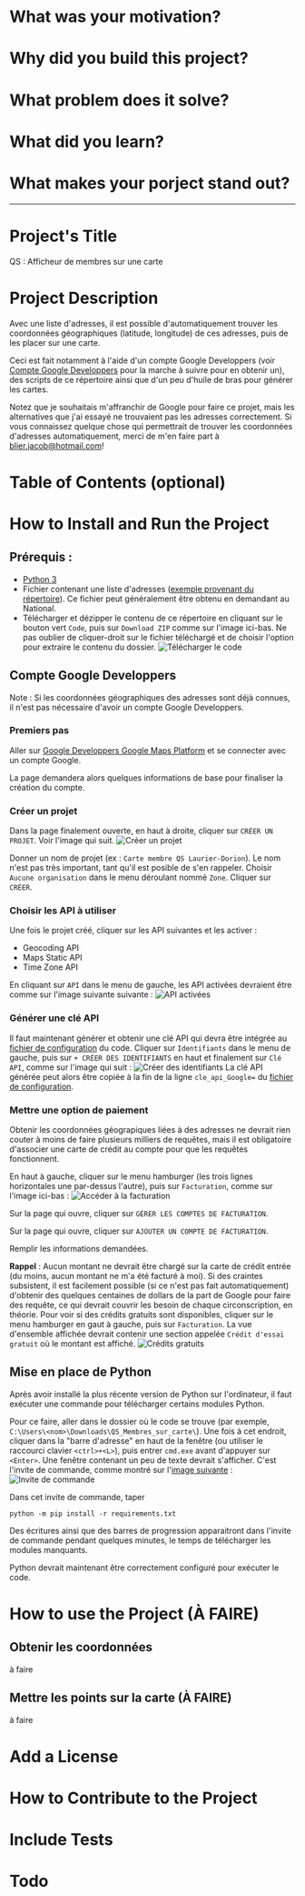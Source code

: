 # What was your motivation?


# Why did you build this project?


# What problem does it solve?


# What did you learn?


# What makes your porject stand out?


------
# Project's Title

QS : Afficheur de membres sur une carte


# Project Description

Avec une liste d'adresses, il est possible d'automatiquement trouver les coordonnées géographiques (latitude, longitude) de ces adresses, puis de les placer sur une carte.

Ceci est fait notamment à l'aide d'un compte Google Developpers (voir [Compte Google Developpers](#compte-google-developpers) pour la marche à suivre pour en obtenir un), des scripts de ce répertoire ainsi que d'un peu d'huile de bras pour générer les cartes.

Notez que je souhaitais m'affranchir de Google pour faire ce projet, mais les alternatives que j'ai essayé ne trouvaient pas les adresses correctement. Si vous connaissez quelque chose qui permettrait de trouver les coordonnées d'adresses automatiquement, merci de m'en faire part à [blier.jacob@hotmail.com](blier.jacob@hotmail.com)!


# Table of Contents (optional)


# How to Install and Run the Project

## Prérequis :
  - [Python 3](https://www.python.org/downloads/)
  - Fichier contenant une liste d'adresses ([exemple provenant du répertoire](https://github.com/jacobblier/QS_Membres_sur_carte/blob/main/donnees/adresses.csv)). Ce fichier peut généralement être obtenu en demandant au National.
  - Télécharger et dézipper le contenu de ce répertoire en cliquant sur le bouton vert `Code`, puis sur `Download ZIP` comme sur l'image ici-bas. Ne pas oublier de cliquer-droit sur le fichier téléchargé et de choisir l'option pour extraire le contenu du dossier.
![Télécharger le code](documentation/0-Telecharger_le_code.png)

## Compte Google Developpers

Note : Si les coordonnées géographiques des adresses sont déjà connues, il n'est pas nécessaire d'avoir un compte Google Developpers.

### Premiers pas

Aller sur [Google Developpers Google Maps Platform](https://console.cloud.google.com/google/maps-apis/overview) et se connecter avec un compte Google.

La page demandera alors quelques informations de base pour finaliser la création du compte.

### Créer un projet

Dans la page finalement ouverte, en haut à droite, cliquer sur `CRÉER UN PROJET`. Voir l'image qui suit.
![Créer un projet](documentation/1-Creer_un_projet.png)

Donner un nom de projet (ex : `Carte membre QS Laurier-Dorion`). Le nom n'est pas très important, tant qu'il est posible de s'en rappeler.
Choisir `Aucune organisation` dans le menu déroulant nommé `Zone`.
Cliquer sur `CRÉER`.

### Choisir les API à utiliser

Une fois le projet créé, cliquer sur les API suivantes et les activer :
  - Geocoding API
  - Maps Static API
  - Time Zone API

En cliquant sur `API` dans le menu de gauche, les API activées devraient être comme sur l'image suivante suivante :
![API activées](documentation/2-API_activees.png)

### Générer une clé API

Il faut maintenant générer et obtenir une clé API qui devra être intégrée au [fichier de configuration](/donnees/config) du code.
Cliquer sur `Identifiants` dans le menu de gauche, puis sur `+ CRÉER DES IDENTIFIANTS` en haut et finalement sur `Clé API`, comme sur l'image qui suit :
![Créer des identifiants](documentation/3-Creer_des_identifiants.png)
La clé API générée peut alors être copiée à la fin de la ligne `cle_api_Google=` du [fichier de configuration](/donnees/config).


### Mettre une option de paiement

Obtenir les coordonnées géograpiques liées à des adresses ne devrait rien couter à moins de faire plusieurs milliers de requêtes, mais il est obligatoire d'associer une carte de crédit au compte pour que les requêtes fonctionnent.

En haut à gauche, cliquer sur le menu hamburger (les trois lignes horizontales une par-dessus l'autre), puis sur `Facturation`, comme sur l'image ici-bas :
![Accéder à la facturation](documentation/4-Acceder_a_facturation.png)

Sur la page qui ouvre, cliquer sur `GÉRER LES COMPTES DE FACTURATION`.

Sur la page qui ouvre, cliquer sur `AJOUTER UN COMPTE DE FACTURATION`.

Remplir les informations demandées.

**Rappel** : Aucun montant ne devrait être chargé sur la carte de crédit entrée (du moins, aucun montant ne m'a été facturé à moi). Si des craintes subsistent, il est facilement possible (si ce n'est pas fait automatiquement) d'obtenir des quelques centaines de dollars de la part de Google pour faire des requête, ce qui devrait couvrir les besoin de chaque circonscription, en théorie.
Pour voir si des crédits gratuits sont disponibles, cliquer sur le menu hamburger en gaut à gauche, puis sur `Facturation`. La vue d'ensemble affichée devrait contenir une section appelée `Crédit d'essai gratuit` où le montant est affiché.
![Crédits gratuits](documentation/5-Credits_gratuits.png)


## Mise en place de Python

Après avoir installé la plus récente version de Python sur l'ordinateur, il faut exécuter une commande pour télécharger certains modules Python.

Pour ce faire, aller dans le dossier où le code se trouve (par exemple, `C:\Users\<nom>\Downloads\QS_Membres_sur_carte\`). Une fois à cet endroit, cliquer dans la "barre d'adresse" en haut de la fenêtre (ou utiliser le raccourci clavier `<ctrl>+<L>`), puis entrer `cmd.exe` avant d'appuyer sur `<Enter>`. Une fenêtre contenant un peu de texte devrait s'afficher. C'est l'invite de commande, comme montré sur l'[image suivante](https://en.wikipedia.org/wiki/Cmd.exe) :
![Invite de commande](documentation/Invite_de_commande.png)

Dans cet invite de commande, taper

```
python -m pip install -r requirements.txt
```

Des écritures ainsi que des barres de progression apparaitront dans l'invite de commande pendant quelques minutes, le temps de télécharger les modules manquants.

Python devrait maintenant être correctement configuré pour exécuter le code.


# How to use the Project (À FAIRE)

## Obtenir les coordonnées

à faire

## Mettre les points sur la carte (À FAIRE)

à faire


# Add a License


# How to Contribute to the Project


# Include Tests


# Todo
